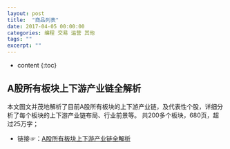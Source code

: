 ```yaml
---
layout: post
title:  "商品列表"
date: 2017-04-05 00:00:00
categories: 编程 交易 运营 其他
tags: ""
excerpt: ""
---
```


* content
{:toc}


## A股所有板块上下游产业链全解析
本文图文并茂地解析了目前A股所有板块的上下游产业链，及代表性个股，详细分析了每个板块的上下游产业链布局、行业前景等。
共200多个板块，680页，超过25万字；
* 链接☞：[A股所有板块上下游产业链全解析](http://www.woojean.com/2019/07/31/A%E8%82%A1%E6%89%80%E6%9C%89%E6%9D%BF%E5%9D%97%E4%B8%8A%E4%B8%8B%E6%B8%B8%E4%BA%A7%E4%B8%9A%E9%93%BE%E5%85%A8%E8%A7%A3%E6%9E%90/)









































